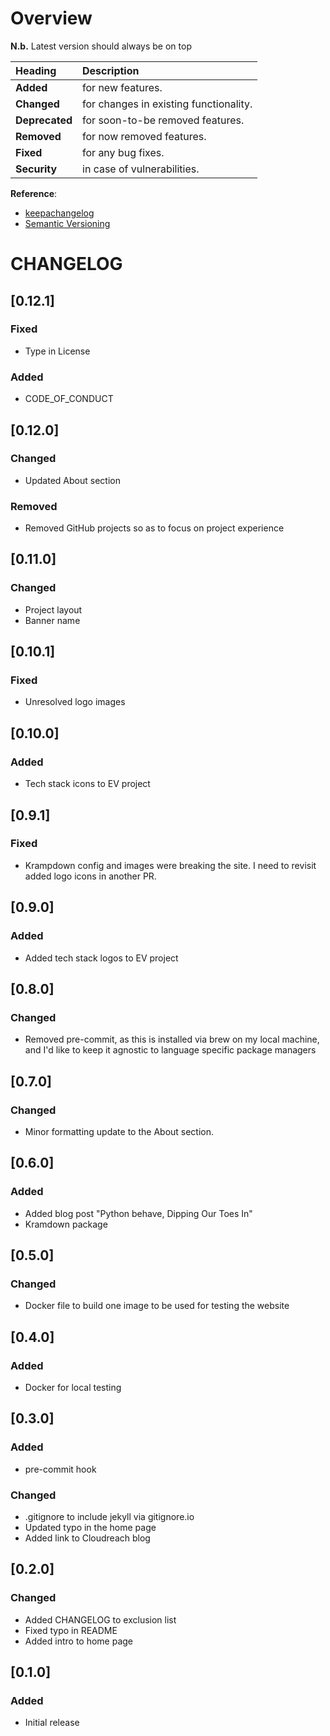 # Overview

__N.b.__ Latest version should always be on top

| Heading        | Description                            |
| :------------- | :------------------------------------- |
| __Added__      | for new features.                      |
| __Changed__    | for changes in existing functionality. |
| __Deprecated__ | for soon-to-be removed features.       |
| __Removed__    | for now removed features.              |
| __Fixed__      | for any bug fixes.                     |
| __Security__   | in case of vulnerabilities.            |

__Reference__:
* [keepachangelog](https://keepachangelog.com/en/1.0.0/)
* [Semantic Versioning](https://semver.org/)

# CHANGELOG

## [0.12.1]

### Fixed

* Type in License

### Added

* CODE_OF_CONDUCT

## [0.12.0]

### Changed

* Updated About section

### Removed

* Removed GitHub projects so as to focus on project experience

## [0.11.0]

### Changed

* Project layout
* Banner name

## [0.10.1]

### Fixed

* Unresolved logo images

## [0.10.0]

### Added

* Tech stack icons to EV project

## [0.9.1]

### Fixed

* Krampdown config and images were breaking the site. I need to revisit added 
  logo icons in another PR.

## [0.9.0]

### Added

* Added tech stack logos to EV project

## [0.8.0]

### Changed

* Removed pre-commit, as this is installed via brew on my local machine, and 
  I'd like to keep it agnostic to language specific package managers

## [0.7.0]

### Changed

* Minor formatting update to the About section.

## [0.6.0]

### Added

* Added blog post "Python behave, Dipping Our Toes In"
* Kramdown package

## [0.5.0]

### Changed

* Docker file to build one image to be used for testing the website

## [0.4.0]

### Added

* Docker for local testing

## [0.3.0]

### Added

* pre-commit hook

### Changed

* .gitignore to include jekyll via gitignore.io
* Updated typo in the home page
* Added link to Cloudreach blog

## [0.2.0]

### Changed

* Added CHANGELOG to exclusion list
* Fixed typo in README
* Added intro to home page

## [0.1.0]

### Added

* Initial release